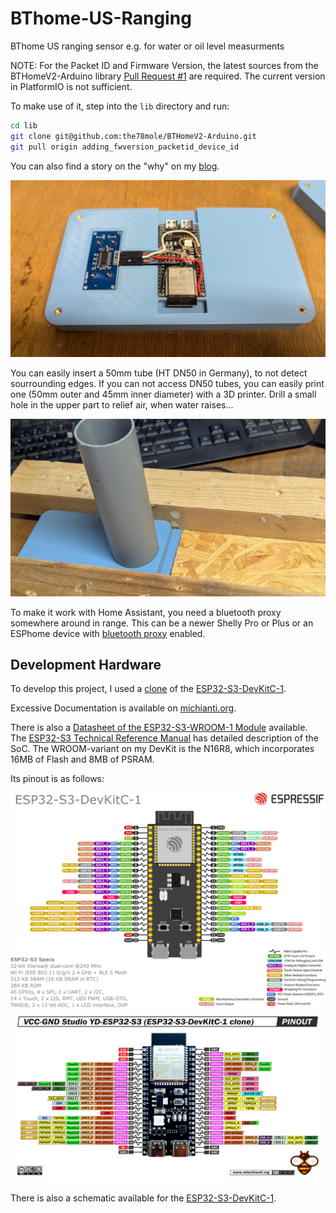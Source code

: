 # BThome-US-Ranging

BThome US ranging sensor e.g. for water or oil level measurments

NOTE: For the Packet ID and Firmware Version, the latest sources from the BTHomeV2-Arduino library [Pull Request #1](https://github.com/deeja/BTHomeV2-Arduino/pull/1) are required. The current version in PlatformIO is not sufficient. 

To make use of it, step into the `lib` directory and run:

```bash
cd lib
git clone git@github.com:the78mole/BTHomeV2-Arduino.git
git pull origin adding_fwversion_packetid_device_id
```

You can also find a story on the "why" on my [blog](https://the78mole.de/the-great-flood-how-i-turned-my-living-room-into-a-high-tech-sump-pit/).

![hardware-inserted-in-case](img/hardware-and-bottom-case.jpg)

You can easily insert a 50mm tube (HT DN50 in Germany), to not detect sourrounding edges. If you can not access DN50 tubes, you can easily print one (50mm outer and 45mm inner diameter) with a 3D printer. Drill a small hole in the upper part to relief air, when water raises...

![tube-extension](img/case-with-tube.jpg)

To make it work with Home Assistant, you need a bluetooth proxy somewhere around in range. This can be a newer Shelly Pro or Plus or an ESPhome device with [bluetooth proxy](https://esphome.io/components/bluetooth_proxy.html) enabled.

## Development Hardware

To develop this project, I used a [clone](https://mischianti.org/vcc-gnd-studio-yd-esp32-s3-devkitc-1-clone-high-resolution-pinout-and-specs/) of the [ESP32-S3-DevKitC-1](https://docs.espressif.com/projects/esp-idf/en/v4.4.3/esp32s3/hw-reference/esp32s3/user-guide-devkitc-1.html).

Excessive Documentation is available on [michianti.org](https://mischianti.org/vcc-gnd-studio-yd-esp32-s3-devkitc-1-clone-high-resolution-pinout-and-specs/).

There is also a [Datasheet of the ESP32-S3-WROOM-1 Module](https://www.espressif.com/sites/default/files/documentation/esp32-s3-wroom-1_wroom-1u_datasheet_en.pdf) available. The [ESP32-S3 Technical Reference Manual](https://www.espressif.com/documentation/esp32-s3_technical_reference_manual_en.pdf) has detailed description of the SoC. The WROOM-variant on my DevKit is the N16R8, which incorporates 16MB of Flash and 8MB of PSRAM.

Its pinout is as follows:

![ESP32-S3-DevKitC-1 Pinout](img/esp32-s3-devkitc-1-pin-layout.png)
![ESP32-S3-DevKitC-1 Clone Pinout](img/esp32-s3-devkitc-1-clone-pinout.jpg)

There is also a schematic available for the [ESP32-S3-DevKitC-1](info/yd-eso32-s3-sch-v1.4.pdf).
